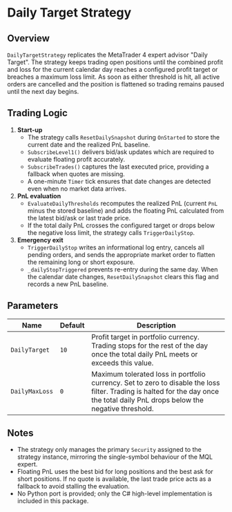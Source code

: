 # Daily Target Strategy

## Overview

`DailyTargetStrategy` replicates the MetaTrader 4 expert advisor "Daily Target". The strategy keeps trading open positions until
the combined profit and loss for the current calendar day reaches a configured profit target or breaches a maximum loss limit. As
soon as either threshold is hit, all active orders are cancelled and the position is flattened so trading remains paused until the
next day begins.

## Trading Logic

1. **Start-up**
   - The strategy calls `ResetDailySnapshot` during `OnStarted` to store the current date and the realized PnL baseline.
   - `SubscribeLevel1()` delivers bid/ask updates which are required to evaluate floating profit accurately.
   - `SubscribeTrades()` captures the last executed price, providing a fallback when quotes are missing.
   - A one-minute `Timer` tick ensures that date changes are detected even when no market data arrives.
2. **PnL evaluation**
   - `EvaluateDailyThresholds` recomputes the realized PnL (current `PnL` minus the stored baseline) and adds the floating PnL
     calculated from the latest bid/ask or last trade price.
   - If the total daily PnL crosses the configured target or drops below the negative loss limit, the strategy calls
     `TriggerDailyStop`.
3. **Emergency exit**
   - `TriggerDailyStop` writes an informational log entry, cancels all pending orders, and sends the appropriate market order to
     flatten the remaining long or short exposure.
   - `_dailyStopTriggered` prevents re-entry during the same day. When the calendar date changes, `ResetDailySnapshot` clears this
     flag and records a new PnL baseline.

## Parameters

| Name | Default | Description |
| --- | --- | --- |
| `DailyTarget` | `10` | Profit target in portfolio currency. Trading stops for the rest of the day once the total daily PnL meets or exceeds this value. |
| `DailyMaxLoss` | `0` | Maximum tolerated loss in portfolio currency. Set to zero to disable the loss filter. Trading is halted for the day once the total daily PnL drops below the negative threshold. |

## Notes

- The strategy only manages the primary `Security` assigned to the strategy instance, mirroring the single-symbol behaviour of the
  MQL expert.
- Floating PnL uses the best bid for long positions and the best ask for short positions. If no quote is available, the last trade
  price acts as a fallback to avoid stalling the evaluation.
- No Python port is provided; only the C# high-level implementation is included in this package.
